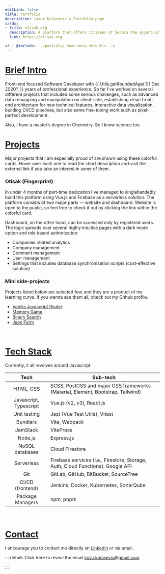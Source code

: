 ```yaml
---
editLink: false
title: Portfolio
description: Lazar Kulasevic's Portfolio page
cards:
- title: otisak.org
  description: A platform that offers citizens of Serbia the opportunity to check how safe and protected their personal data is, which they leave and trust to a state body or a privately owned company.
  link: https://otisak.org

<!-- @include: ../partials/_head-meta-defaults -->
---
```

<script setup>
import GridCards from '../.vitepress/components/GridCards.vue'
</script>

# [Brief Intro](/portfolio/#intro)

Front-end focused Software Developer with {{ Utils.getRoundedAge('01 Dec 2020') }} years of professional experience. So far I've worked on several different projects that included some serious challenges, such as advanced data remapping and manipulation on client-side, establishing clean front-end architecture for new technical features, interactive data visualization, building CI/CD pipelines, but also some fine-tuning work such as pixel-perfect development.

Also, I have a master’s degree in Chemistry. So I know science too.

# [Projects](/portfolio/#projects)

Major projects that I am especially proud of are shown using these colorful cards. Hover over each one to read the short description and visit the external link if you take an interest in some of them.

<GridCards :height="180"></GridCards>

### Otisak (Fingerprint)

In under 4 months of part-time dedication I've managed to singlehandedly build this platform using Vue.js and Firebase as a serverless solution. The platform consists of two major parts — website and dashboard. Website is open to the public, so feel free to check it out by clicking the link within the colorful card.

Dashboard, on the other hand, can be accessed only by registered users. The logic spreads over several highly intuitive pages with a dark mode option and role based authorization: 

- Companies related analytics
- Company management
- Comment management
- User management
- Settings that includes database synchronization scripts (cost-effective solution)

### Mini side-projects

Projects listed below are selected few, and they are a product of my learning curve. If you wanna see them all, check out my Github profile.

- [Vanilla Javascript Router](https://javascript-router.herokuapp.com/)
- [Memory Game](http://lazarkulasevic.github.io/memory-game/)
- [Binary Search](http://lazarkulasevic.github.io/binary-search/)
- [Json Form](https://lazarkulasevic.github.io/json-form)

<br/>

# [Tech Stack](/portfolio/#tech-stack)

Currently, it all revolves around Javascript.

|          Tech          | Sub-tech                                                                          |
|:----------------------:|-----------------------------------------------------------------------------------|
|       HTML, CSS        | SCSS, PostCSS and major CSS frameworks (Material, Element, Bootstrap, Tailwind)   |
| Javascript, Typescript | Vue.js (v2, v3), React.js                                                         |
|      Unit testing      | Jest (Vue Test Utils), Vitest                                                     |
|        Bundlers        | Vite, Webpack                                                                     |
|        JamStack        | VitePress                                                                         |
|        Node.js         | Express.js                                                                        |
|    NoSQL databases     | Cloud Firestore                                                                   |
|       Serverless       | Firebase services (i.e., Firestore, Storage, Auth, Cloud Functions), Google API   |
|          Git           | GitLab, GitHub, BitBucket, SourceTree                                             |
|    CI/CD (frontend)    | Jenkins, Docker, Kubernetes, SonarQube                                            |
|    Package Managers    | npm, pnpm                                                                         |
<br/>

# [Contact](/portfolio/#contact)

I encourage you to contact me directly on [LinkedIn](https://www.linkedin.com/in/lazarkulasevic/) or via email.

::: details Click here to reveal the email
lazar.kulasevic@gmail.com

:::
